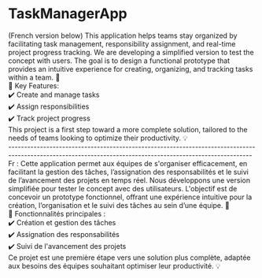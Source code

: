 # TaskManagerApp
(French version below)
This application helps teams stay organized by facilitating task management, responsibility assignment, and real-time project progress tracking.
We are developing a simplified version to test the concept with users. The goal is to design a functional prototype that provides an intuitive experience for creating, organizing, and tracking tasks within a team. 🚀 <br>
🔹 Key Features: <br>
✔️ Create and manage tasks <br>
✔️ Assign responsibilities <br>
✔️ Track project progress<br>
This project is a first step toward a more complete solution, tailored to the needs of teams looking to optimize their productivity. 💡<br>
-----------------------------------------------------------------------------------------------------------------------------------------------------------<br>
Fr :
Cette application permet aux équipes de s'organiser efficacement, en facilitant la gestion des tâches, l’assignation des responsabilités et le suivi de l’avancement des projets en temps réel.
Nous développons une version simplifiée pour tester le concept avec des utilisateurs. L'objectif est de concevoir un prototype fonctionnel, offrant une expérience intuitive pour la création, l’organisation et le suivi des tâches au sein d’une équipe. 🚀<br>
🔹 Fonctionnalités principales :<br>
✔️ Création et gestion des tâches<br>
✔️ Assignation des responsabilités<br>
✔️ Suivi de l'avancement des projets<br>
Ce projet est une première étape vers une solution plus complète, adaptée aux besoins des équipes souhaitant optimiser leur productivité. 💡<br>


